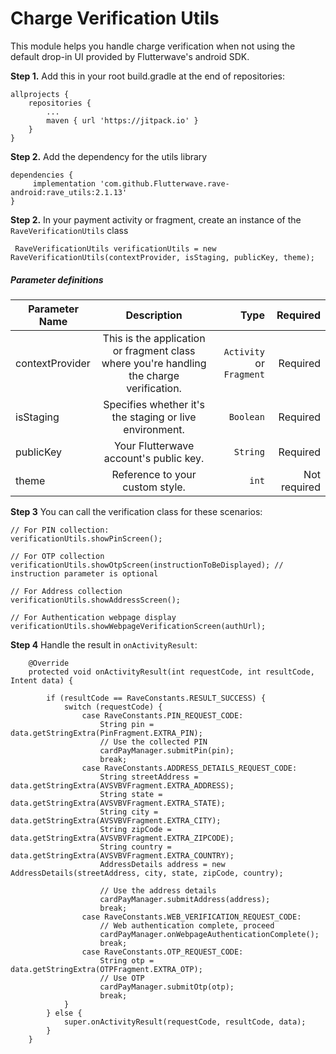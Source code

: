 # Charge Verification Utils
This module helps you handle charge verification when not using the default drop-in UI provided by Flutterwave's android SDK.

**Step 1.** Add this in your root build.gradle at the end of repositories:

    allprojects {
		repositories {
			...
			maven { url 'https://jitpack.io' }
		}
	}

**Step 2.** Add the dependency for the utils library

    dependencies {
	     implementation 'com.github.Flutterwave.rave-android:rave_utils:2.1.13'
	}

**Step 2.**  In your payment activity or fragment, create an instance of the `RaveVerificationUtils` class

     RaveVerificationUtils verificationUtils = new RaveVerificationUtils(contextProvider, isStaging, publicKey, theme);

##### Parameter definitions
| Parameter Name      | Description           | Type | Required  |
| ------------- |:-------------:| -----:| -----:|
| contextProvider     |  This is the application or fragment class where you're handling the charge verification. | `Activity` or `Fragment` | Required
| isStaging     |  Specifies whether it's the staging or live environment. | `Boolean` | Required
| publicKey     |  Your Flutterwave account's public key. | `String` | Required
| theme     |  Reference to your custom style. | `int` | Not required

**Step 3** You can call the verification class for these scenarios:

```
// For PIN collection:
verificationUtils.showPinScreen();
        
// For OTP collection
verificationUtils.showOtpScreen(instructionToBeDisplayed); // instruction parameter is optional
        
// For Address collection
verificationUtils.showAddressScreen();
        
// For Authentication webpage display
verificationUtils.showWebpageVerificationScreen(authUrl);
```

**Step 4** Handle the result in `onActivityResult`:

```
    @Override
    protected void onActivityResult(int requestCode, int resultCode, Intent data) {

        if (resultCode == RaveConstants.RESULT_SUCCESS) {
            switch (requestCode) {
                case RaveConstants.PIN_REQUEST_CODE:
                    String pin = data.getStringExtra(PinFragment.EXTRA_PIN);
                    // Use the collected PIN
                    cardPayManager.submitPin(pin);
                    break;
                case RaveConstants.ADDRESS_DETAILS_REQUEST_CODE:
                    String streetAddress = data.getStringExtra(AVSVBVFragment.EXTRA_ADDRESS);
                    String state = data.getStringExtra(AVSVBVFragment.EXTRA_STATE);
                    String city = data.getStringExtra(AVSVBVFragment.EXTRA_CITY);
                    String zipCode = data.getStringExtra(AVSVBVFragment.EXTRA_ZIPCODE);
                    String country = data.getStringExtra(AVSVBVFragment.EXTRA_COUNTRY);
                    AddressDetails address = new AddressDetails(streetAddress, city, state, zipCode, country);

                    // Use the address details
                    cardPayManager.submitAddress(address);
                    break;
                case RaveConstants.WEB_VERIFICATION_REQUEST_CODE:
                    // Web authentication complete, proceed
                    cardPayManager.onWebpageAuthenticationComplete();
                    break;
                case RaveConstants.OTP_REQUEST_CODE:
                    String otp = data.getStringExtra(OTPFragment.EXTRA_OTP);
                    // Use OTP
                    cardPayManager.submitOtp(otp);
                    break;
            }
        } else {
            super.onActivityResult(requestCode, resultCode, data);
        }
    }
```

